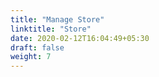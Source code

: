 ```yaml
---
title: "Manage Store"
linktitle: "Store"
date: 2020-02-12T16:04:49+05:30
draft: false
weight: 7
---
```

